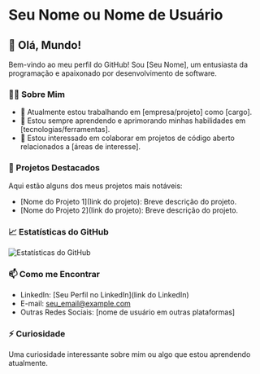 # Seu Nome ou Nome de Usuário

## 👋 Olá, Mundo!

Bem-vindo ao meu perfil do GitHub! Sou [Seu Nome], um entusiasta da programação e apaixonado por desenvolvimento de software.

### 🧑‍💻 Sobre Mim

- 🔭 Atualmente estou trabalhando em [empresa/projeto] como [cargo].
- 🌱 Estou sempre aprendendo e aprimorando minhas habilidades em [tecnologias/ferramentas].
- 👯 Estou interessado em colaborar em projetos de código aberto relacionados a [áreas de interesse].

### 🚀 Projetos Destacados

Aqui estão alguns dos meus projetos mais notáveis:

- [Nome do Projeto 1](link do projeto): Breve descrição do projeto.
- [Nome do Projeto 2](link do projeto): Breve descrição do projeto.

### 📈 Estatísticas do GitHub

![Estatísticas do GitHub](https://github-readme-stats.vercel.app/api?username=seu_nome_de_usuário&show_icons=true&hide=prs,issues&count_private=true&hide_title=true)

### 📫 Como me Encontrar

- LinkedIn: [Seu Perfil no LinkedIn](link do LinkedIn)
- E-mail: seu_email@example.com
- Outras Redes Sociais: [nome de usuário em outras plataformas]

### ⚡ Curiosidade

Uma curiosidade interessante sobre mim ou algo que estou aprendendo atualmente.

